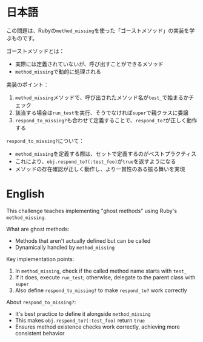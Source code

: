 # 日本語

この問題は、Rubyの`method_missing`を使った「ゴーストメソッド」の実装を学ぶものです。

ゴーストメソッドとは：
- 実際には定義されていないが、呼び出すことができるメソッド
- `method_missing`で動的に処理される

実装のポイント：
1. `method_missing`メソッドで、呼び出されたメソッド名が`test_`で始まるかチェック
2. 該当する場合は`run_test`を実行、そうでなければ`super`で親クラスに委譲
3. `respond_to_missing?`も合わせて定義することで、`respond_to?`が正しく動作する

`respond_to_missing?`について：
- `method_missing`を定義する際は、セットで定義するのがベストプラクティス
- これにより、`obj.respond_to?(:test_foo)`が`true`を返すようになる
- メソッドの存在確認が正しく動作し、より一貫性のある振る舞いを実現

# English

This challenge teaches implementing "ghost methods" using Ruby's `method_missing`.

What are ghost methods:
- Methods that aren't actually defined but can be called
- Dynamically handled by `method_missing`

Key implementation points:
1. In `method_missing`, check if the called method name starts with `test_`
2. If it does, execute `run_test`; otherwise, delegate to the parent class with `super`
3. Also define `respond_to_missing?` to make `respond_to?` work correctly

About `respond_to_missing?`:
- It's best practice to define it alongside `method_missing`
- This makes `obj.respond_to?(:test_foo)` return `true`
- Ensures method existence checks work correctly, achieving more consistent behavior